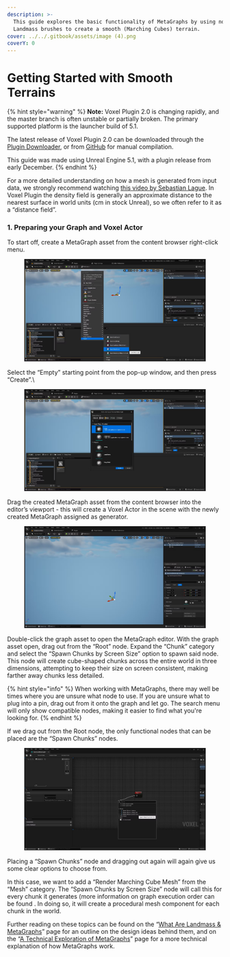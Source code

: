 ```yaml
---
description: >-
  This guide explores the basic functionality of MetaGraphs by using noise and
  Landmass brushes to create a smooth (Marching Cubes) terrain.
cover: ../../.gitbook/assets/image (4).png
coverY: 0
---
```


# Getting Started with Smooth Terrains

{% hint style="warning" %}
**Note:** Voxel Plugin 2.0 is changing rapidly, and the master branch is often unstable or partially broken. The primary supported platform is the launcher build of 5.1.

The latest release of Voxel Plugin 2.0 can be downloaded through the [Plugin Downloader](../installing-voxel-plugin.md), or from [GitHub](https://github.com/VoxelPlugin/VoxelPlugin/) for manual compilation.&#x20;

This guide was made using Unreal Engine 5.1, with a plugin release from early December.
{% endhint %}

For a more detailed understanding on how a mesh is generated from input data, we strongly recommend watching [this video by Sebastian Lague](https://www.youtube.com/watch?v=M3iI2l0ltbE). In Voxel Plugin the density field is generally an approximate distance to the nearest surface in world units (cm in stock Unreal), so we often refer to it as a “distance field”.

### 1. Preparing your Graph and Voxel Actor <a href="#block-f0f3707dae9d43b48c8b2ada9466e73f" id="block-f0f3707dae9d43b48c8b2ada9466e73f"></a>

To start off, create a MetaGraph asset from the content browser right-click menu.

<figure><img src="../../.gitbook/assets/image (4) (2).png" alt=""><figcaption></figcaption></figure>

Select the “Empty” starting point from the pop-up window, and then press “Create”.\


<figure><img src="../../.gitbook/assets/image (8).png" alt=""><figcaption></figcaption></figure>

Drag the created MetaGraph asset from the content browser into the editor’s viewport - this will create a Voxel Actor in the scene with the newly created MetaGraph assigned as generator.

<figure><img src="../../.gitbook/assets/image.png" alt=""><figcaption></figcaption></figure>

Double-click the graph asset to open the MetaGraph editor. With the graph asset open, drag out from the “Root” node. Expand the “Chunk” category and select the “Spawn Chunks by Screen Size” option to spawn said node. This node will create cube-shaped chunks across the entire world in three dimensions, attempting to keep their size on screen consistent, making farther away chunks less detailed.

{% hint style="info" %}
When working with MetaGraphs, there may well be times where you are unsure what node to use. If you are unsure what to plug into a pin, drag out from it onto the graph and let go. The search menu will only show compatible nodes, making it easier to find what you're looking for.
{% endhint %}

&#x20;If we drag out from the Root node, the only functional nodes that can be placed are the “Spawn Chunks” nodes.&#x20;

<figure><img src="../../.gitbook/assets/image (7).png" alt=""><figcaption></figcaption></figure>

Placing a “Spawn Chunks” node and dragging out again will again give us some clear options to choose from.

In this case, we want to add a “Render Marching Cube Mesh” from the “Mesh” category. The “Spawn Chunks by Screen Size” node will call this for every chunk it generates (more information on graph execution order can be found . In doing so, it will create a procedural mesh component for each chunk in the world.





Further reading on these topics can be found on the “[What Are Landmass & MetaGraphs](https://docs.voxelplugin.com/landmass-metagraphs/design-philosophy)” page for an outline on the design ideas behind them, and on the “[A Technical Exploration of MetaGraphs](https://docs.voxelplugin.com/landmass-metagraphs/technical-exploration)” page for a more technical explanation of how MetaGraphs work.
